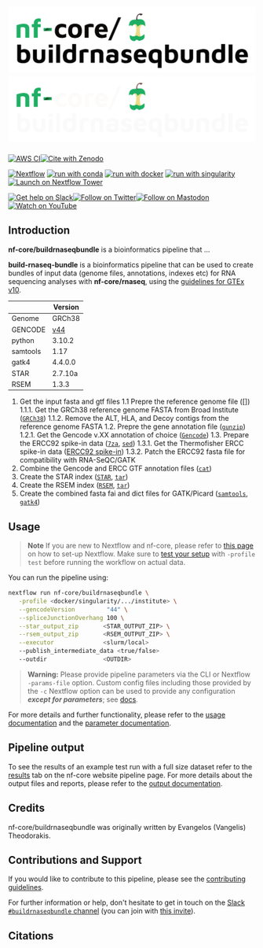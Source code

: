 # ![nf-core/buildrnaseqbundle](docs/images/nf-core-buildrnaseqbundle_logo_light.png#gh-light-mode-only) ![nf-core/buildrnaseqbundle](docs/images/nf-core-buildrnaseqbundle_logo_dark.png#gh-dark-mode-only)

[![AWS CI](https://img.shields.io/badge/CI%20tests-full%20size-FF9900?labelColor=000000&logo=Amazon%20AWS)](https://nf-co.re/buildrnaseqbundle/results)[![Cite with Zenodo](http://img.shields.io/badge/DOI-10.5281/zenodo.XXXXXXX-1073c8?labelColor=000000)](https://doi.org/10.5281/zenodo.XXXXXXX)

[![Nextflow](https://img.shields.io/badge/nextflow%20DSL2-%E2%89%A523.04.0-23aa62.svg)](https://www.nextflow.io/)
[![run with conda](http://img.shields.io/badge/run%20with-conda-3EB049?labelColor=000000&logo=anaconda)](https://docs.conda.io/en/latest/)
[![run with docker](https://img.shields.io/badge/run%20with-docker-0db7ed?labelColor=000000&logo=docker)](https://www.docker.com/)
[![run with singularity](https://img.shields.io/badge/run%20with-singularity-1d355c.svg?labelColor=000000)](https://sylabs.io/docs/)
[![Launch on Nextflow Tower](https://img.shields.io/badge/Launch%20%F0%9F%9A%80-Nextflow%20Tower-%234256e7)](https://tower.nf/launch?pipeline=https://github.com/nf-core/buildrnaseqbundle)

[![Get help on Slack](http://img.shields.io/badge/slack-nf--core%20%23buildrnaseqbundle-4A154B?labelColor=000000&logo=slack)](https://nfcore.slack.com/channels/buildrnaseqbundle)[![Follow on Twitter](http://img.shields.io/badge/twitter-%40nf__core-1DA1F2?labelColor=000000&logo=twitter)](https://twitter.com/nf_core)[![Follow on Mastodon](https://img.shields.io/badge/mastodon-nf__core-6364ff?labelColor=FFFFFF&logo=mastodon)](https://mstdn.science/@nf_core)[![Watch on YouTube](http://img.shields.io/badge/youtube-nf--core-FF0000?labelColor=000000&logo=youtube)](https://www.youtube.com/c/nf-core)

## Introduction

**nf-core/buildrnaseqbundle** is a bioinformatics pipeline that ...


**build-rnaseq-bundle** is a bioinformatics pipeline that can be used to create bundles of input data (genome files, annotations, indexes etc) for RNA sequencing analyses with **nf-core/rnaseq**, using the [guidelines for GTEx v10](https://github.com/broadinstitute/gtex-pipeline/blob/master/TOPMed_RNAseq_pipeline.md). 

|         | Version | 
| ------- | ------- | 
| Genome  | GRCh38  | 
| GENCODE | [v44](https://www.gencodegenes.org/human/release_44.html)|
| python  | 3.10.2  |
| samtools| 1.17    |
| gatk4   | 4.4.0.0 |
| STAR    | 2.7.10a | 
| RSEM    | 1.3.3   | 

<!-- TODO nf-core: Include a figure that guides the user through the major workflow steps. Many nf-core
     workflows use the "tube map" design for that. See https://nf-co.re/docs/contributing/design_guidelines#examples for examples.   -->
<!-- TODO nf-core: Fill in short bullet-pointed list of the default steps in the pipeline -->

1. Get the input fasta and gtf files 
    1.1 Prepre the reference genome file ([])
        1.1.1. Get the GRCh38 reference genome FASTA from Broad Institute ([`GRCh38`](https://storage.googleapis.com/genomics-public-data/resources/broad/hg38/v0/Homo_sapiens_assembly38.fasta))
        1.1.2. Remove the ALT, HLA, and Decoy contigs from the reference genome FASTA 
    1.2. Prepre the gene annotation file ([`gunzip`](https://www.gnu.org/software/gzip/manual/gzip.html))
        1.2.1. Get the Gencode v.XX annotation of choice ([`Gencode`](https://www.gencodegenes.org/human/))
    1.3. Prepare the ERCC92 spike-in data ([`7za`](https://linux.die.net/man/1/7za), [`sed`](https://linux.die.net/man/1/sed))
        1.3.1. Get the Thermofisher ERCC spike-in data ([ERCC92 spike-in](https://tools.thermofisher.com/content/sfs/manuals/ERCC92.zip))
    1.3.2. Patch the ERCC92 fasta file for compatibility with RNA-SeQC/GATK
2. Combine the Gencode and ERCC GTF annotation files ([`cat`](https://linux.die.net/man/1/cat))
3. Create the STAR index ([`STAR`](https://github.com/alexdobin/STAR), [`tar`](https://www.linfo.org/tar.html))
4. Create the RSEM index ([`RSEM`](https://github.com/deweylab/RSEM), [`tar`](https://www.linfo.org/tar.html))
5. Create the combined fasta fai and dict files for GATK/Picard ([`samtools`](https://github.com/samtools/samtools), [`gatk4`](https://github.com/broadinstitute/gatk))

## Usage

> **Note**
> If you are new to Nextflow and nf-core, please refer to [this page](https://nf-co.re/docs/usage/installation) on how
> to set-up Nextflow. Make sure to [test your setup](https://nf-co.re/docs/usage/introduction#how-to-run-a-pipeline)
> with `-profile test` before running the workflow on actual data.

You can run the pipeline using:

<!-- TODO nf-core: update the following command to include all required parameters for a minimal example -->

```bash
nextflow run nf-core/buildrnaseqbundle \
   -profile <docker/singularity/.../institute> \
   --gencodeVersion         "44" \
   --spliceJunctionOverhang 100 \
   --star_output_zip       <STAR_OUTPUT_ZIP> \
   --rsem_output_zip       <RSEM_OUTPUT_ZIP> \
   --executor              <slurm/local>
   --publish_intermediate_data <true/false>
   --outdir                <OUTDIR>
```

> **Warning:**
> Please provide pipeline parameters via the CLI or Nextflow `-params-file` option. Custom config files including those
> provided by the `-c` Nextflow option can be used to provide any configuration _**except for parameters**_;
> see [docs](https://nf-co.re/usage/configuration#custom-configuration-files).

For more details and further functionality, please refer to the [usage documentation](https://nf-co.re/buildrnaseqbundle/usage) and the [parameter documentation](https://nf-co.re/buildrnaseqbundle/parameters).

## Pipeline output

To see the results of an example test run with a full size dataset refer to the [results](https://nf-co.re/buildrnaseqbundle/results) tab on the nf-core website pipeline page.
For more details about the output files and reports, please refer to the
[output documentation](https://nf-co.re/buildrnaseqbundle/output).

## Credits

nf-core/buildrnaseqbundle was originally written by Evangelos (Vangelis) Theodorakis.

## Contributions and Support

If you would like to contribute to this pipeline, please see the [contributing guidelines](.github/CONTRIBUTING.md).

For further information or help, don't hesitate to get in touch on the [Slack `#buildrnaseqbundle` channel](https://nfcore.slack.com/channels/buildrnaseqbundle) (you can join with [this invite](https://nf-co.re/join/slack)).

## Citations

